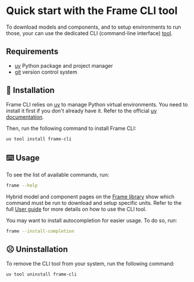 # Quick start with the Frame CLI tool

To download models and components, and to setup environments to run those, your can use the dedicated CLI (command-line interface) [tool](https://github.com/CHANGE-EPFL/frame-project-cli).


## Requirements

- [uv](https://docs.astral.sh/uv/) Python package and project manager
- [git](https://git-scm.com/) version control system


## 💾 Installation

Frame CLI relies on [uv](https://docs.astral.sh/uv/) to manage Python virtual environments. You need to install it first if you don't already have it. Refer to the official [uv documentation](https://docs.astral.sh/uv/getting-started/installation/).

Then, run the following command to install Frame CLI:
```bash
uv tool install frame-cli
```


## ⌨️ Usage

To see the list of available commands, run:
```bash
frame --help
```
Hybrid model and component pages on the [Frame library](https://frame-dev.epfl.ch/) show which command must be run to download and setup specific units. Refer to the full [User guide](user_guide.md) for more details on how to use the CLI tool.

You may want to install autocompletion for easier usage. To do so, run:
```bash
frame --install-completion
```


## ☹️ Uninstallation

To remove the CLI tool from your system, run the following command:
```bash
uv tool uninstall frame-cli
```
